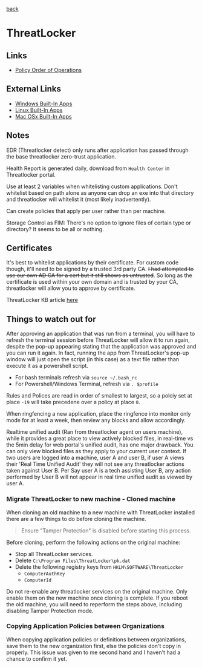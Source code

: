 [back](../README.md)

# ThreatLocker

## Links

- [Policy Order of Operations](./Policy_Order_Of_Operation.md)

## External Links

- [Windows Built-In Apps](https://threatlocker.kb.help/windows-built-ins/)
- [Linux Built-In Apps](https://threatlocker.kb.help/linux-built-ins/)
- [Mac OSx Built-In Apps](https://threatlocker.kb.help/mac-built-ins/)

## Notes

EDR (Threatlocker detect) only runs after application has passed through the base threatlocker zero-trust application. 

Health Report is generated daily, download from `Health Center` in Threatlocker portal. 

Use at least 2 variables when whitelisting custom applications. Don't whitelist based on path alone as anyone can drop an exe into that directory and threatlocker will whitelist it (most likely inadvertently). 

Can create policies that apply per user rather than per machine. 

Storage Control as FIM: There's no option to ignore files of certain type or directory? It seems to be all or nothing. 

## Certificates

It's best to whitelist applications by their certificate. For custom code though, it'll need to be signed by a trusted 3rd party CA. ~~I had attempted to use our own AD CA for a cert but it still shows as untrusted~~. So long as the certificate is used within your own domain and is trusted by your CA, threatlocker will allow you to approve by certificate. 

ThreatLocker KB article [here](https://threatlocker.kb.help/unverified-certificates/) 

## Things to watch out for

After approving an application that was run from a terminal, you will have to refresh the terminal session before ThreatLocker will allow it to run again, despite the pop-up appearing stating that the application was approved and you can run it again. In fact, running the app from ThreatLocker's pop-up window will just open the script (in this case) as a text file rather than execute it as a powershell script.

- For bash terminals refresh via `source ~/.bash_rc`
- For Powershell/Windows Terminal, refresh via `. $profile`
  
Rules and Polices are read in order of smallest to largest, so a polciy set at place `-19` will take precedene over a policy at place `0`. 

When ringfencing a new application, place the ringfence into monitor only mode for at least a week, then review any blocks and allow accordingly. 

Realtime unified audit (Ran from threatlocker agent on users machine), while it provides a great place to view actively blocked files, in real-time vs the 5min delay for web portal's unified audit, has one major drawback. You can only view blocked files as they apply to your current user context. If two users are logged into a machine, user A and user B, if user A views their 'Real Time Unified Audit' they will not see any threatlocker actions taken against User B. Per Say user A is a tech assisting User B, any action performed by User B will not appear in real time unified audit as viewed by user A. 

### Migrate ThreatLocker to new machine - Cloned machine

When cloning an old machine to a new machine with ThreatLocker installed there are a few things to do before cloning the machine. 

> Ensure "Tamper Protection" is disabled before starting this process.

Before cloning, perform the following actions on the original machine: 

- Stop all ThreatLocker services. 
- Delete `C:\Program Files\ThreatLocker\pk.dat`
- Delete the following registry keys from `HKLM\SOFTWARE\ThreatLocker`
  - `ComputerAuthKey`
  - `ComputerId`

Do not re-enable any threatlocker services on the original machine. Only enable them on the new machine once cloning is complete. If you reboot the old machine, you will need to reperform the steps above, including disabling Tamper Protection mode. 

### Copying Application Policies between Organizations

When copying application policies or definitions between organizations, save them to the new organization first, else the policies don't copy in properly. This issue was given to me second hand and I haven't had a chance to confirm it yet. 

